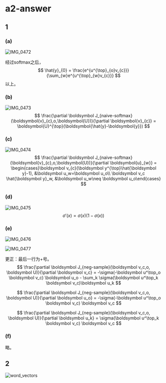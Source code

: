 # a2-answer

## 1

### (a)

![IMG_0472](https://raw.githubusercontent.com/WinterCyan/imagebed/main/img/cs224n-a2-p1.PNG)

经过softmax之后，
$$
\hat{y}_{0} = \frac{e^{u^{\top}_{o}v_{c}}}{\sum_{w}e^{u^{\top}_{w}v_{c}}}
$$
以上。

### (b)

![IMG_0473](https://raw.githubusercontent.com/WinterCyan/imagebed/main/img/cs224n-a2-p2.PNG)
$$
\frac{\partial \boldsymbol J_{naive-softmax}(\boldsymbol{v}_{c},o,\boldsymbol{U})}{\partial \boldsymbol{v}_{c}} = \boldsymbol{U}^{\top}(\boldsymbol{\hat{y}-\boldsymbol{y}})
$$

### (c)

![IMG_0474](https://raw.githubusercontent.com/WinterCyan/imagebed/main/img/cs224n-a2-p3.PNG)
$$
\frac{\partial \boldsymbol J_{naive-softmax}(\boldsymbol{v}_{c},o,\boldsymbol{U})}{\partial \boldsymbol{u}_{w}} = \begin{cases}\boldsymbol v_{c}(\boldsymbol y^{\top}\hat{\boldsymbol y}-1), &\boldsymbol u_w=\boldsymbol u_o\\ \boldsymbol v_c \hat{\boldsymbol y}_w, &\boldsymbol u_w\neq \boldsymbol u_o\end{cases}
$$

### (d)

![IMG_0475](https://raw.githubusercontent.com/WinterCyan/imagebed/main/img/cs224n-a2-p4.PNG)
$$
\sigma'(x)=\sigma(x)(1-\sigma(x))
$$

### (e)

![IMG_0476](https://raw.githubusercontent.com/WinterCyan/imagebed/main/img/cs224n-a2-p5.PNG)

![IMG_0477](https://raw.githubusercontent.com/WinterCyan/imagebed/main/img/cs224n-a2-p6.PNG)

更正：最后一行为+号。
$$
\frac{\partial \boldsymbol J_{neg-sample}(\boldsymbol v_c,o, \boldsymbol U)}{\partial \boldsymbol v_c} = -\sigma(-\boldsymbol u^\top_o \boldsymbol v_c) \boldsymbol u_o - \sum_k \sigma(\boldsymbol u^\top_k \boldsymbol v_c)\boldsymbol u_k
$$

$$
\frac{\partial \boldsymbol J_{neg-sample}(\boldsymbol v_c,o, \boldsymbol U)}{\partial \boldsymbol u_o} = -\sigma(-\boldsymbol u^\top_o \boldsymbol v_c) \boldsymbol v_c
$$

$$
\frac{\partial \boldsymbol J_{neg-sample}(\boldsymbol v_c,o, \boldsymbol U)}{\partial \boldsymbol u_k} = \sigma(\boldsymbol u^\top_k \boldsymbol v_c) \boldsymbol v_c
$$

### (f)

略。

## 2

![word_vectors](https://raw.githubusercontent.com/WinterCyan/imagebed/main/img/cs224n-a2-word_vectors.png)

